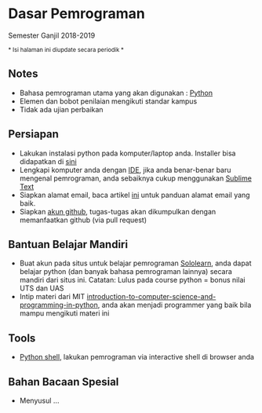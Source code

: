# Dasar Pemrograman 
Semester Ganjil 2018-2019

<sub>* Isi halaman ini diupdate secara periodik *</sub> 
## Notes
* Bahasa pemrograman utama yang akan digunakan : [Python](https://www.python.org/)
* Elemen dan bobot penilaian mengikuti standar kampus
* Tidak ada ujian perbaikan

## Persiapan
* Lakukan instalasi python pada komputer/laptop anda. Installer bisa didapatkan di [sini](https://www.python.org/downloads/)
* Lengkapi komputer anda dengan [IDE](https://en.wikipedia.org/wiki/Integrated_development_environment), jika anda benar-benar baru mengenal pemrograman, anda sebaiknya cukup menggunakan [Sublime Text](https://www.sublimetext.com/3) 
* Siapkan alamat email, baca artikel [ini](https://id.wikihow.com/Menulis-Email-Resmi) untuk panduan alamat email yang baik.
* Siapkan [akun github](https://github.com/), tugas-tugas akan dikumpulkan dengan memanfaatkan github (via pull request)

## Bantuan Belajar Mandiri
* Buat akun pada situs untuk belajar pemrograman [Sololearn](https://www.sololearn.com/), anda dapat belajar python (dan banyak bahasa pemrograman lainnya) secara mandiri dari situs ini. Catatan:  Lulus pada course python = bonus nilai UTS dan UAS
* Intip materi dari MIT [introduction-to-computer-science-and-programming-in-python](https://ocw.mit.edu/courses/electrical-engineering-and-computer-science/6-0001-introduction-to-computer-science-and-programming-in-python-fall-2016/syllabus/), anda akan menjadi programmer yang baik bila mampu mengikuti materi ini

## Tools
* [Python shell](https://www.python.org/shell/), lakukan pemrograman via interactive shell di browser anda
## Bahan Bacaan Spesial
* Menyusul ...
